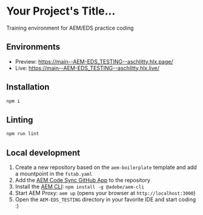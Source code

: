 # Your Project's Title...
Training environment for AEM/EDS practice coding

## Environments
- Preview: https://main--AEM-EDS_TESTING--aschlitty.hlx.page/
- Live: https://main--AEM-EDS_TESTING--aschlitty.hlx.live/

## Installation

```sh
npm i
```

## Linting

```sh
npm run lint
```

## Local development

1. Create a new repository based on the `aem-boilerplate` template and add a mountpoint in the `fstab.yaml`
1. Add the [AEM Code Sync GitHub App](https://github.com/apps/aem-code-sync) to the repository
1. Install the [AEM CLI](https://github.com/adobe/helix-cli): `npm install -g @adobe/aem-cli`
1. Start AEM Proxy: `aem up` (opens your browser at `http://localhost:3000`)
1. Open the `AEM-EDS_TESTING` directory in your favorite IDE and start coding :)
